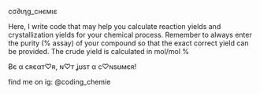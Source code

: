 cσ∂ιηg_cнємιє

Here, I write code that may help you calculate reaction yields and crystallization yields for your chemical process. Remember to always enter the purity (% assay) of your compound so that the exact correct yield can be provided. The crude yield is calculated in mol/mol %

Ƀє α cʀєαт♡ʀ, ɴ♡т ʝʊѕт α c♡ɴѕʊмєʀ!

find me on ig: @coding_chemie
